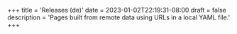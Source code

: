 +++
title = 'Releases (de)'
date = 2023-01-02T22:19:31-08:00
draft = false
description = 'Pages built from remote data using URLs in a local YAML file.'
+++
